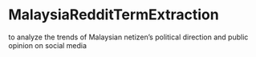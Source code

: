 # MalaysiaRedditTermExtraction
to analyze the trends of Malaysian netizen’s political direction and public opinion on social media
